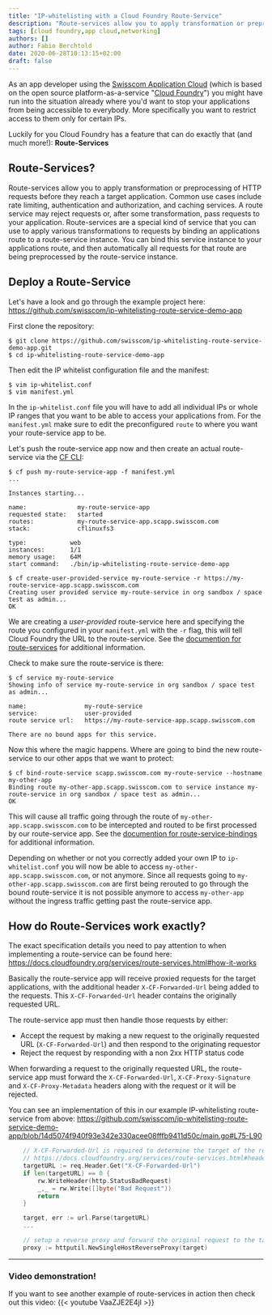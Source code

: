 ```yaml
---
title: "IP-whitelisting with a Cloud Foundry Route-Service"
description: "Route-services allow you to apply transformation or preprocessing of HTTP requests before they reach a target application, with common examples of use cases being rate limiting, authentication and authorization, and caching services"
tags: [cloud foundry,app cloud,networking]
authors: []
author: Fabio Berchtold
date: 2020-06-28T10:13:15+02:00
draft: false
---
```



As an app developer using the [Swisscom Application Cloud](developer.swisscom.com) (which is based on the open source platform-as-a-service "[Cloud Foundry](https://www.cloudfoundry.org/)") you might have run into the situation already where you'd want to stop your applications from being accessible to everybody. More specifically you want to restrict access to them only for certain IPs.

Luckily for you Cloud Foundry has a feature that can do exactly that (and much more!): **Route-Services**

## Route-Services?

Route-services allow you to apply transformation or preprocessing of HTTP requests before they reach a target application. Common use cases include rate limiting, authentication and authorization, and caching services. A route service may reject requests or, after some transformation, pass requests to your application. Route-services are a special kind of service that you can use to apply various transformations to requests by binding an applications route to a route-service instance. You can bind this service instance to your applications route, and then automatically all requests for that route are being preprocessed by the route-service instance.

## Deploy a Route-Service

Let's have a look and go through the example project here: https://github.com/swisscom/ip-whitelisting-route-service-demo-app

First clone the repository:
```shell
$ git clone https://github.com/swisscom/ip-whitelisting-route-service-demo-app.git
$ cd ip-whitelisting-route-service-demo-app
```

Then edit the IP whitelist configuration file and the manifest:
```shell
$ vim ip-whitelist.conf
$ vim manifest.yml
```
In the `ip-whitelist.conf` file you will have to add all individual IPs or whole IP ranges that you want to be able to access your applications from.
For the `manifest.yml` make sure to edit the preconfigured `route` to where you want your route-service app to be.

Let's push the route-service app now and then create an actual route-service via the [CF CLI](https://docs.cloudfoundry.org/cf-cli/getting-started.html):
```shell
$ cf push my-route-service-app -f manifest.yml
...

Instances starting...

name:              my-route-service-app
requested state:   started
routes:            my-route-service-app.scapp.swisscom.com
stack:             cflinuxfs3

type:            web
instances:       1/1
memory usage:    64M
start command:   ./bin/ip-whitelisting-route-service-demo-app
```
```shell
$ cf create-user-provided-service my-route-service -r https://my-route-service-app.scapp.swisscom.com
Creating user provided service my-route-service in org sandbox / space test as admin...
OK
```
We are creating a *user-provided* route-service here and specifying the route you configured in your `manifest.yml` with the `-r` flag, this will tell Cloud Foundry the URL to the route-service. See the [documention for route-services](https://docs.cloudfoundry.org/services/route-services.html#user-provided) for additional information.

Check to make sure the route-service is there:
```shell
$ cf service my-route-service
Showing info of service my-route-service in org sandbox / space test as admin...

name:                my-route-service
service:             user-provided
route service url:   https://my-route-service-app.scapp.swisscom.com

There are no bound apps for this service.
```

Now this where the magic happens. Where are going to bind the new route-service to our other apps that we want to protect:
```shell
$ cf bind-route-service scapp.swisscom.com my-route-service --hostname my-other-app
Binding route my-other-app.scapp.swisscom.com to service instance my-route-service in org sandbox / space test as admin...
OK
```

This will cause all traffic going through the route of `my-other-app.scapp.swisscom.com` to be intercepted and routed to be first processed by our route-service app.
See the [documention for route-service-bindings](https://docs.cloudfoundry.org/devguide/services/route-binding.html) for additional information.

Depending on whether or not you correctly added your own IP to `ip-whitelist.conf` you will now be able to access `my-other-app.scapp.swisscom.com`, or not anymore. Since all requests going to `my-other-app.scapp.swisscom.com` are first being rerouted to go through the bound route-service it is not possible anymore to access `my-other-app` without the ingress traffic getting past the route-service app.

## How do Route-Services work exactly?

The exact specification details you need to pay attention to when implementing a route-service can be found here:
https://docs.cloudfoundry.org/services/route-services.html#how-it-works

Basically the route-service app will receive proxied requests for the target applications, with the additional header `X-CF-Forwarded-Url` being added to the requests. This `X-CF-Forwarded-Url` header contains the originally requested URL.

The route-service app must then handle those requests by either:
- Accept the request by making a new request to the originally requested URL (`X-CF-Forwarded-Url`) and then respond to the originating requestor
- Reject the request by responding with a non 2xx HTTP status code

When forwarding a request to the originally requested URL, the route-service app must forward the `X-CF-Forwarded-Url`, `X-CF-Proxy-Signature` and `X-CF-Proxy-Metadata` headers along with the request or it will be rejected.

You can see an implementation of this in our example IP-whitelisting route-service from above: https://github.com/swisscom/ip-whitelisting-route-service-demo-app/blob/14d5074f940f93e342e330acee08fffb9411d50c/main.go#L75-L90
```go
	// X-CF-Forwarded-Url is required to determine the target of the request after it has been passed the route service
	// https://docs.cloudfoundry.org/services/route-services.html#headers
	targetURL := req.Header.Get("X-CF-Forwarded-Url")
	if len(targetURL) == 0 {
		rw.WriteHeader(http.StatusBadRequest)
		_,_ = rw.Write([]byte("Bad Request"))
		return
	}

	target, err := url.Parse(targetURL)
	...

	// setup a reverse proxy and forward the original request to the target
	proxy := httputil.NewSingleHostReverseProxy(target)
```

---

### Video demonstration!

If you want to see another example of route-services in action then check out this video:
{{< youtube VaaZJE2E4jI >}}
